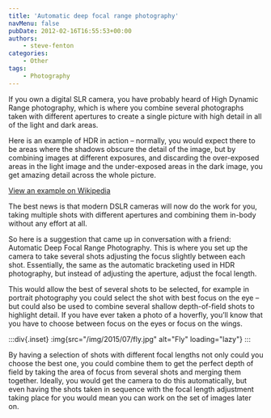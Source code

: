 ```yaml
---
title: 'Automatic deep focal range photography'
navMenu: false
pubDate: 2012-02-16T16:55:53+00:00
authors:
    - steve-fenton
categories:
    - Other
tags:
    - Photography
---
```


If you own a digital SLR camera, you have probably heard of High Dynamic Range photography, which is where you combine several photographs taken with different apertures to create a single picture with high detail in all of the light and dark areas.

Here is an example of HDR in action – normally, you would expect there to be areas where the shadows obscure the detail of the image, but by combining images at different exposures, and discarding the over-exposed areas in the light image and the under-exposed areas in the dark image, you get amazing detail across the whole picture.

[View an example on Wikipedia](http://en.wikipedia.org/wiki/File:New_York_City_at_night_HDR_edit1.jpg)

The best news is that modern DSLR cameras will now do the work for you, taking multiple shots with different apertures and combining them in-body without any effort at all.

So here is a suggestion that came up in conversation with a friend: Automatic Deep Focal Range Photography. This is where you set up the camera to take several shots adjusting the focus slightly between each shot. Essentially, the same as the automatic bracketing used in HDR photography, but instead of adjusting the aperture, adjust the focal length.

This would allow the best of several shots to be selected, for example in portrait photography you could select the shot with best focus on the eye – but could also be used to combine several shallow depth-of-field shots to highlight detail. If you have ever taken a photo of a hoverfly, you’ll know that you have to choose between focus on the eyes or focus on the wings.

:::div{.inset}
:img{src="/img/2015/07/fly.jpg" alt="Fly" loading="lazy"}
:::

By having a selection of shots with different focal lengths not only could you choose the best one, you could combine them to get the perfect depth of field by taking the area of focus from several shots and merging them together. Ideally, you would get the camera to do this automatically, but even having the shots taken in sequence with the focal length adjustment taking place for you would mean you can work on the set of images later on.